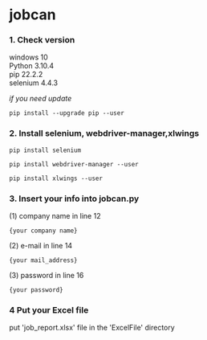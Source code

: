 # jobcan

### 1. Check version
windows 10 <br>
Python 3.10.4 <br>
pip 22.2.2 <br>
selenium 4.4.3 <br>

_if you need update_

    pip install --upgrade pip --user


### 2. Install selenium, webdriver-manager,xlwings
    pip install selenium

    pip install webdriver-manager --user

    pip install xlwings --user


### 3. Insert your info into jobcan.py
(1) company name in line 12

    {your company name}

(2) e-mail in line 14

    {your mail_address}

(3) password in line 16

    {your password}


### 4 Put your Excel file
put 'job_report.xlsx' file in the 'ExcelFile' directory
